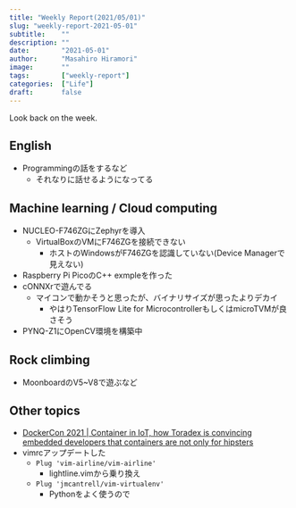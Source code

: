 ```yaml
---
title: "Weekly Report(2021/05/01)"
slug: "weekly-report-2021-05-01"
subtitle:    ""
description: ""
date:        "2021-05-01"
author:      "Masahiro Hiramori"
image:       ""
tags:        ["weekly-report"]
categories:  ["Life"]
draft:       false
---
```


Look back on the week.

## English

- Programmingの話をするなど
    - それなりに話せるようになってる

## Machine learning / Cloud computing

- NUCLEO-F746ZGにZephyrを導入
    - VirtualBoxのVMにF746ZGを接続できない
        - ホストのWindowsがF746ZGを認識していない(Device Managerで見えない)
- Raspberry Pi PicoのC++ exmpleを作った
- cONNXrで遊んでる
    - マイコンで動かそうと思ったが、バイナリサイズが思ったよりデカイ
        - やはりTensorFlow Lite for MicrocontrollerもしくはmicroTVMが良さそう
- PYNQ-Z1にOpenCV環境を構築中

## Rock climbing

- MoonboardのV5~V8で遊ぶなど

## Other topics

- [DockerCon 2021 | Container in IoT, how Toradex is convincing embedded developers that containers are not only for hipsters](https://docker.events.cube365.net/dockercon-live/2021/content/Videos/pCRYzMtkxDcKkZxNE)
- vimrcアップデートした
    - `Plug 'vim-airline/vim-airline'`
        - lightline.vimから乗り換え
    - `Plug 'jmcantrell/vim-virtualenv'`
        - Pythonをよく使うので
